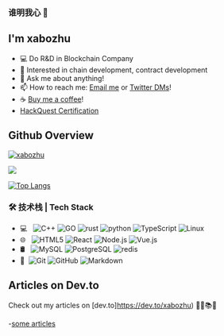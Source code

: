 ### 谁明我心 👋
## I'm xabozhu
- 💻 Do R&D in Blockchain Company
- 🌱 Interested in chain development, contract development
- 💬 Ask me about anything!
- 📫 How to reach me: [Email me](mailto:xabozhu@gmail.com) or [Twitter DMs](https://x.com/jughead1024)!
- ☕ [Buy me a coffee](https://buymeacoffee.com/xabozhu)!
- [HackQuest Certification](https://www.hackquest.io/zh/user/63266)
## Github Overview
<p align="left"> <a href="https://github.com/ryo-ma/github-profile-trophy"><img src="https://github-profile-trophy.vercel.app/?username=xabozhu" alt="xabozhu" /></a> </p>

<img align="left" src="https://github-readme-stats.vercel.app/api/top-langs/?username=xabozhu&layout=compact&show_icons=true&hide_border=true" /> &nbsp;

[![Top Langs](https://github-readme-stats.vercel.app/api?username=xabozhu&show_icons=true&hide_border=true)](https://github.com/anuraghazra/github-readme-stats) 




### 🛠 技术栈 | Tech Stack


- 💻 &#160; ![C++](https://img.shields.io/badge/-C++-333333?style=flat&logo=cplusplus&logoColor=FCC624)
![GO](https://img.shields.io/badge/-Go-333333?style=flat&logo=go&logoColor=FCC624)
![rust](https://img.shields.io/badge/-Rust-333333?style=flat&logo=rust&logoColor=FCC624)
![python](https://img.shields.io/badge/-Python-333333?style=flat&logo=python&logoColor=FCC624)
![TypeScript](https://img.shields.io/badge/-TypeScript-333333?style=flat&logo=typeScript&logoColor=FF4800)
![Linux](https://img.shields.io/badge/-Linux-333333?style=flat&logo=Linux&logoColor=FCC624)
- 🌐 &#160; ![HTML5](https://img.shields.io/badge/-HTML5-333333?style=flat&logo=HTML5)
![React](https://img.shields.io/badge/-React-333333?style=flat&logo=react&logoColor=FF4800)
![Node.js](https://img.shields.io/badge/-Node.js-333333?style=flat&logo=node.js)
![Vue.js](https://img.shields.io/badge/-VueJS-333333?style=flat&logo=Vue.js)
- 🛢 &#160; ![MySQL](https://img.shields.io/badge/-MySQL-333333?style=flat&logo=mysql)
![PostgreSQL](https://img.shields.io/badge/-PostgreSQL-333333?style=flat&logo=postgreSQL)
![redis](https://img.shields.io/badge/-Redis-333333?style=flat&logo=redis)
- 🔧 &#160;![Git](https://img.shields.io/badge/-Git-333333?style=flat&logo=git)
![GitHub](https://img.shields.io/badge/-GitHub-333333?style=flat&logo=github)
![Markdown](https://img.shields.io/badge/-Markdown-333333?style=flat&logo=markdown)


## Articles on Dev.to
Check out my articles on [dev.to]https://dev.to/xabozhu) 🔖📖📚🤓

-[some articles](https://dev.to/xabozhu)
